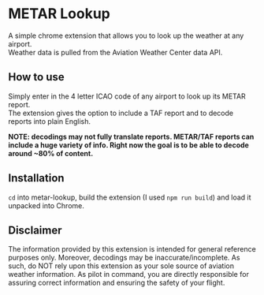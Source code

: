# METAR Lookup
A simple chrome extension that allows you to look up the weather at any airport.<br>
Weather data is pulled from the Aviation Weather Center data API.

## How to use
Simply enter in the 4 letter ICAO code of any airport to look up its METAR report.<br>
The extension gives the option to include a TAF report and to decode reports into plain English.
<b><p>
NOTE: decodings may not fully translate reports. METAR/TAF reports can include a huge variety of info. Right now the goal is to be able to decode around ~80% of content.
</p></b>

## Installation
`cd` into metar-lookup, build the extension (I used `npm run build`) and load it unpacked into Chrome. <br>

## Disclaimer
The information provided by this extension is intended for general reference purposes only. Moreover, decodings may be inaccurate/incomplete. As such, do NOT rely upon this extension as your sole source of aviation weather information. As pilot in command, you are directly responsible for assuring correct information and ensuring the safety of your flight.
